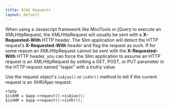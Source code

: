 ```yaml
---
title: AJAX Requests
layout: default
---
```


When using a Javascript framework like MooTools or jQuery to execute an XMLHttpRequest, the XMLHttpRequest will
usually be sent with a **X-Requested-With** HTTP header. The Slim application will detect the HTTP
request’s **X-Requested-With** header and flag the request as such. If for some reason an XMLHttpRequest cannot
be sent with the **X-Requested-With** HTTP header, you can force the Slim application to assume an HTTP request
is an XMLHttpRequest by setting a GET, POST, or PUT parameter in the HTTP request named “isajax” with a truthy value.

Use the request object's `isAjax()` or `isXhr()` method to tell if the current request is an XHR/Ajax request:

    <?php
    $isXHR = $app->request()->isAjax();
    $isXHR = $app->request()->isXhr();
